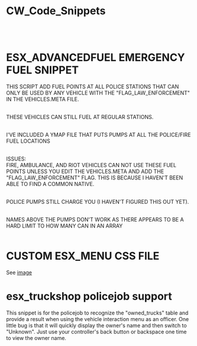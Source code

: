 # CW_Code_Snippets
<br><br>
# ESX_ADVANCEDFUEL EMERGENCY FUEL SNIPPET
THIS SCRIPT ADD FUEL POINTS AT ALL POLICE STATIONS THAT CAN ONLY BE USED BY ANY VEHICLE WITH THE "FLAG_LAW_ENFORCEMENT"
IN THE VEHICLES.META FILE. <BR><BR>

THESE VEHICLES CAN STILL FUEL AT REGULAR STATIONS.<BR><bR>

I'VE INCLUDED A YMAP FILE THAT PUTS PUMPS AT ALL THE POLICE/FIRE FUEL LOCATIONS<BR><BR>

ISSUES:<BR>
FIRE, AMBULANCE, AND RIOT VEHICLES CAN NOT USE THESE FUEL POINTS UNLESS YOU EDIT THE VEHICLES.META AND ADD THE
"FLAG_LAW_ENFORCEMENT" FLAG.  THIS IS BECAUSE I HAVEN'T BEEN ABLE TO FIND A COMMON NATIVE.<BR><BR>

POLICE PUMPS STILL CHARGE YOU (I HAVEN'T FIGURED THIS OUT YET).<BR><bR>

NAMES ABOVE THE PUMPS DON'T WORK AS THERE APPEARS TO BE A HARD LIMIT TO HOW MANY CAN IN AN ARRAY
<br><br>
# CUSTOM ESX_MENU CSS FILE
See [image](https://media.discordapp.net/attachments/349481476481482752/429406436926423060/20180330173809_1.jpg?width=890&height=501)

# esx_truckshop policejob support
This snippet is for the policejob to recognize the "owned_trucks" table and provide a result when using the vehicle interaction menu as an officer.
One little bug is that it will quickly display the owner's name and then switch to "Unknown".  Just use your controller's back button or backspace one time to view the owner name.
